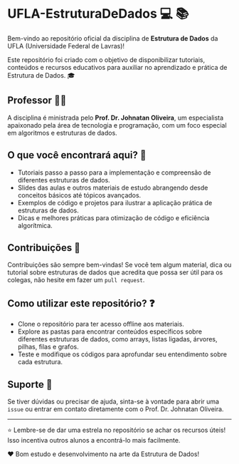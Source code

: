 # UFLA-EstruturaDeDados :computer: :books:

Bem-vindo ao repositório oficial da disciplina de **Estrutura de Dados** da UFLA (Universidade Federal de Lavras)!

Este repositório foi criado com o objetivo de disponibilizar tutoriais, conteúdos e recursos educativos para auxiliar no aprendizado e prática de Estrutura de Dados. :mortar_board:

## Professor :man_teacher:
A disciplina é ministrada pelo **Prof. Dr. Johnatan Oliveira**, um especialista apaixonado pela área de tecnologia e programação, com um foco especial em algoritmos e estruturas de dados.

## O que você encontrará aqui? :mag_right:
- Tutoriais passo a passo para a implementação e compreensão de diferentes estruturas de dados.
- Slides das aulas e outros materiais de estudo abrangendo desde conceitos básicos até tópicos avançados.
- Exemplos de código e projetos para ilustrar a aplicação prática de estruturas de dados.
- Dicas e melhores práticas para otimização de código e eficiência algorítmica.

## Contribuições :raising_hand:
Contribuições são sempre bem-vindas! Se você tem algum material, dica ou tutorial sobre estruturas de dados que acredita que possa ser útil para os colegas, não hesite em fazer um `pull request`.

## Como utilizar este repositório? :question:
- Clone o repositório para ter acesso offline aos materiais.
- Explore as pastas para encontrar conteúdos específicos sobre diferentes estruturas de dados, como arrays, listas ligadas, árvores, pilhas, filas e grafos.
- Teste e modifique os códigos para aprofundar seu entendimento sobre cada estrutura.

## Suporte :handshake:
Se tiver dúvidas ou precisar de ajuda, sinta-se à vontade para abrir uma `issue` ou entrar em contato diretamente com o Prof. Dr. Johnatan Oliveira.

---

:star: Lembre-se de dar uma estrela no repositório se achar os recursos úteis! Isso incentiva outros alunos a encontrá-lo mais facilmente.

:heart: Bom estudo e desenvolvimento na arte da Estrutura de Dados!

